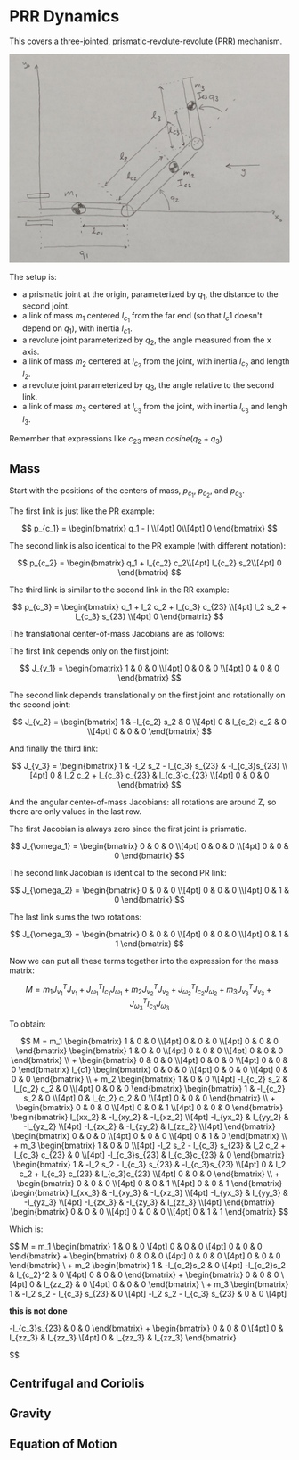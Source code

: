 # PRR Dynamics

This covers a three-jointed, prismatic-revolute-revolute (PRR) mechanism.

<img src="image_prr.png">

The setup is:

* a prismatic joint at the origin, parameterized by $q_1$, the distance to the second joint.
* a link of mass $m_1$ centered $l_{c_1}$ from the far end (so that $l_c1$ doesn't depend on $q_1$), with inertia $I_{c1}$.
* a revolute joint parameterized by $q_2$, the angle measured from the x axis.
* a link of mass $m_2$ centered at $l_{c_2}$ from the joint, with inertia $I_{c_2}$ and length $l_2$.
* a revolute joint parameterized by $q_3$, the angle relative to the second link.
* a link of mass $m_3$ centered at $l_{c_3}$ from the joint, with inertia $I_{c_3}$ and lengh $l_3$.

Remember that expressions like $c_{23}$ mean $cosine(q_2+q_3)$

## Mass

Start with the positions of the centers of mass, $p_{c_1}$, $p_{c_2}$, and $p_{c_3}$.

The first link is just like the PR example:

$$
p_{c_1} =
\begin{bmatrix}
q_1 - l \\[4pt]
0\\[4pt]
0
\end{bmatrix}
$$

The second link is also identical to the PR example (with different notation):

$$
p_{c_2} =
\begin{bmatrix}
q_1 + l_{c_2} c_2\\[4pt]
l_{c_2} s_2\\[4pt]
0
\end{bmatrix}
$$

The third link is similar to the second link in the RR example:

$$
p_{c_3} =
\begin{bmatrix}
q_1  + l_2 c_2 + l_{c_3} c_{23} \\[4pt]
l_2 s_2 + l_{c_3} s_{23} \\[4pt]
0
\end{bmatrix}
$$

The translational center-of-mass Jacobians are as follows:

The first link depends only on the first joint:

$$
J_{v_1} =
\begin{bmatrix}
1 & 0 & 0 \\[4pt]
0 & 0 & 0 \\[4pt]
0 & 0 & 0
\end{bmatrix}
$$

The second link depends translationally on the first joint
and rotationally on the second joint:

$$
J_{v_2} =
\begin{bmatrix}
1 & -l_{c_2} s_2 & 0 \\[4pt]
0 & l_{c_2} c_2 & 0 \\[4pt]
0 & 0 & 0
\end{bmatrix}
$$

And finally the third link:

$$
J_{v_3} =
\begin{bmatrix}
1 & -l_2 s_2 - l_{c_3} s_{23} & -l_{c_3}s_{23} \\[4pt]
0 & l_2 c_2 + l_{c_3} c_{23}  & l_{c_3}c_{23} \\[4pt]
0 & 0 & 0
\end{bmatrix}
$$

And the angular center-of-mass Jacobians: all rotations are around Z,
so there are only values in the last row.

The first Jacobian is always zero since the first joint is prismatic.

$$
J_{\omega_1} =
\begin{bmatrix}
0 & 0 & 0 \\[4pt]
0 & 0 & 0 \\[4pt]
0 & 0 & 0
\end{bmatrix}
$$

The second link Jacobian is identical to the second PR link:

$$
J_{\omega_2} =
\begin{bmatrix}
0 & 0 & 0 \\[4pt]
0 & 0 & 0 \\[4pt]
0 & 1 & 0 
\end{bmatrix}
$$

The last link sums the two rotations:

$$
J_{\omega_3} =
\begin{bmatrix}
0 & 0 & 0 \\[4pt]
0 & 0 & 0 \\[4pt]
0 & 1 & 1
\end{bmatrix}
$$

Now we can put all these terms together into the expression for the mass matrix:

$$
M =
m_1 J_{v_1}^T J_{v_1}
+
J_{\omega_1}^T I_{c_1} J_{\omega_1}
+
m_2 J_{v_2}^T J_{v_2}
+
J_{\omega_2}^T  I_{c_2} J_{\omega_2}
+
m_3 J_{v_3}^T J_{v_3}
+
J_{\omega_3}^T  I_{c_3} J_{\omega_3}
$$

To obtain:

$$
M =
m_1
\begin{bmatrix}
1 & 0 & 0 \\[4pt]
0 & 0 & 0 \\[4pt]
0 & 0 & 0
\end{bmatrix}
\begin{bmatrix}
1 & 0 & 0 \\[4pt]
0 & 0 & 0 \\[4pt]
0 & 0 & 0
\end{bmatrix}
\\
+
\begin{bmatrix}
0 & 0 & 0 \\[4pt]
0 & 0 & 0 \\[4pt]
0 & 0 & 0
\end{bmatrix}
I_{c1}
\begin{bmatrix}
0 & 0 & 0 \\[4pt]
0 & 0 & 0 \\[4pt]
0 & 0 & 0
\end{bmatrix}
\\
+
m_2
\begin{bmatrix}
1 & 0 & 0 \\[4pt]
-l_{c_2} s_2  & l_{c_2} c_2 & 0 \\[4pt]
0 & 0 & 0
\end{bmatrix}
\begin{bmatrix}
1 & -l_{c_2} s_2 & 0 \\[4pt]
0 & l_{c_2} c_2 & 0 \\[4pt]
0 & 0 & 0
\end{bmatrix}
\\
+
\begin{bmatrix}
0 & 0 & 0 \\[4pt]
0 & 0 & 1 \\[4pt]
0 & 0 & 0 
\end{bmatrix}
\begin{bmatrix}
I_{xx_2} & -I_{xy_2} & -I_{xz_2} \\[4pt]
-I_{yx_2} & I_{yy_2} & -I_{yz_2} \\[4pt]
-I_{zx_2} & -I_{zy_2} & I_{zz_2} \\[4pt]
\end{bmatrix}
\begin{bmatrix}
0 & 0 & 0 \\[4pt]
0 & 0 & 0 \\[4pt]
0 & 1 & 0 
\end{bmatrix}
\\
+
m_3
\begin{bmatrix}
1 & 0 & 0 \\[4pt]
-l_2 s_2 - l_{c_3} s_{23} & l_2 c_2 + l_{c_3} c_{23}  & 0 \\[4pt]
-l_{c_3}s_{23} & l_{c_3}c_{23} & 0
\end{bmatrix}
\begin{bmatrix}
1 & -l_2 s_2 - l_{c_3} s_{23} & -l_{c_3}s_{23} \\[4pt]
0 & l_2 c_2 + l_{c_3} c_{23}  & l_{c_3}c_{23} \\[4pt]
0 & 0 & 0
\end{bmatrix}
\\
+
\begin{bmatrix}
0 & 0 & 0 \\[4pt]
0 & 0 & 1 \\[4pt]
0 & 0 & 1
\end{bmatrix}
\begin{bmatrix}
I_{xx_3} & -I_{xy_3} & -I_{xz_3} \\[4pt]
-I_{yx_3} & I_{yy_3} & -I_{yz_3} \\[4pt]
-I_{zx_3} & -I_{zy_3} & I_{zz_3} \\[4pt]
\end{bmatrix}
\begin{bmatrix}
0 & 0 & 0 \\[4pt]
0 & 0 & 0 \\[4pt]
0 & 1 & 1
\end{bmatrix}
$$

Which is:

$$
M =
m_1
\begin{bmatrix}
1 & 0 & 0 \\[4pt]
0 & 0 & 0 \\[4pt]
0 & 0 & 0
\end{bmatrix}
+
\begin{bmatrix}
0 & 0 & 0 \\[4pt]
0 & 0 & 0 \\[4pt]
0 & 0 & 0
\end{bmatrix}
\\
+
m_2
\begin{bmatrix}
1 & -l_{c_2}s_2 & 0 \\[4pt]
-l_{c_2}s_2 & l_{c_2}^2 & 0 \\[4pt]
0 & 0 & 0
\end{bmatrix}
+
\begin{bmatrix}
0 & 0 & 0 \\[4pt]
0 & I_{zz_2} & 0 \\[4pt]
0 & 0 & 0
\end{bmatrix}
\\
+
m_3
\begin{bmatrix}
1 & -l_2 s_2 - l_{c_3} s_{23}  & 0 \\[4pt]
-l_2 s_2 - l_{c_3} s_{23} & 0 & 0 \\[4pt]

**this is not done**

-l_{c_3}s_{23} & 0 & 0
\end{bmatrix}
+
\begin{bmatrix}
0 & 0 & 0 \\[4pt]
0 & I_{zz_3} & I_{zz_3} \\[4pt]
0 & I_{zz_3} & I_{zz_3}
\end{bmatrix}


$$

## Centrifugal and Coriolis


## Gravity


## Equation of Motion
